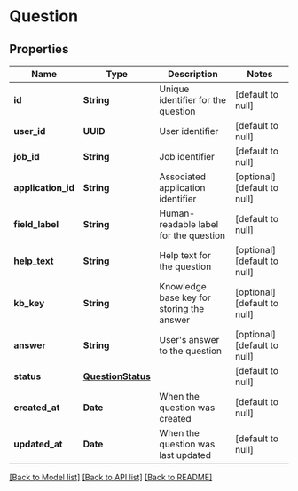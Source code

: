 # Question
## Properties

| Name | Type | Description | Notes |
|------------ | ------------- | ------------- | -------------|
| **id** | **String** | Unique identifier for the question | [default to null] |
| **user\_id** | **UUID** | User identifier | [default to null] |
| **job\_id** | **String** | Job identifier | [default to null] |
| **application\_id** | **String** | Associated application identifier | [optional] [default to null] |
| **field\_label** | **String** | Human-readable label for the question | [default to null] |
| **help\_text** | **String** | Help text for the question | [optional] [default to null] |
| **kb\_key** | **String** | Knowledge base key for storing the answer | [optional] [default to null] |
| **answer** | **String** | User&#39;s answer to the question | [optional] [default to null] |
| **status** | [**QuestionStatus**](QuestionStatus.md) |  | [default to null] |
| **created\_at** | **Date** | When the question was created | [default to null] |
| **updated\_at** | **Date** | When the question was last updated | [default to null] |

[[Back to Model list]](../README.md#documentation-for-models) [[Back to API list]](../README.md#documentation-for-api-endpoints) [[Back to README]](../README.md)

